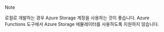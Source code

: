 >[!Note]
> 로컬로 개발하는 경우 Azure Storage 계정을 사용하는 것이 좋습니다. Azure Functions 도구에서 Azure Storage 에뮬레이터를 사용하도록 지원하지 않습니다.

